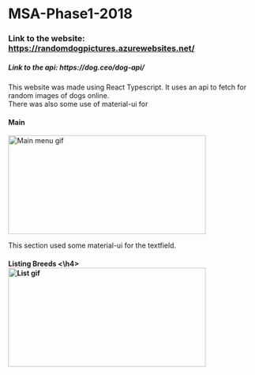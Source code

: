 # MSA-Phase1-2018
### Link to the website: https://randomdogpictures.azurewebsites.net/
<h5>Link to the api: https://dog.ceo/dog-api/ </h5>
<p>This website was made using React Typescript. It uses an api to fetch for random images of dogs online.<br>
There was also some use of material-ui for </p>
<h4>Main</h4>
<img src="http://g.recordit.co/yzhz3LCdK1.gif" alt="Main menu gif" width="400" height="200" />
<p>This section used some material-ui for the textfield. </p>
<h4>Listing Breeds <\h4>
<img src="https://media.giphy.com/media/1BeEG1Yxkdsc6Bvk8G/giphy.gif" alt="List gif" width="400" height="200" />
